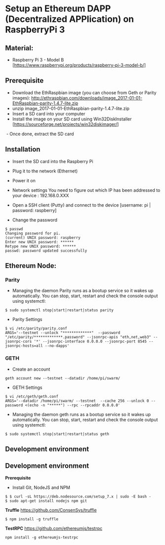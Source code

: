 # Setup an Ethereum DAPP (Decentralized APPlication) on RaspberryPi 3

## Material:
- Raspberry Pi 3 - Model B [https://www.raspberrypi.org/products/raspberry-pi-3-model-b/]


## Prerequisite
- Download the EthRaspbian image (you can choose from Geth or Parity images): http://ethraspbian.com/downloads/image_2017-01-01-EthRaspbian-parity-1.4.7-lite.zip
- unzip image_2017-01-01-EthRaspbian-parity-1.4.7-lite.zip
- Insert a SD card into your computer
- Install the image on your SD card using Win32DiskInstaller  [https://sourceforge.net/projects/win32diskimager/]
<IMAGE>
- Once done, extract the SD card

## Installation
- Insert the SD card into the Raspberry Pi
- Plug it to the network (Ethernet)
- Power it on

- Network settings
You need to figure out which IP has been addressed to your device : 192.168.0.XXX

- Open a SSH client (Putty) and connect to the device [username: pi | password: raspberry]

- Change the password
```
$ passwd
Changing password for pi.
(current) UNIX password: raspberry
Enter new UNIX password: ******
Retype new UNIX password: ******
passwd: password updated successfully
```

## Ethereum Node:

### Parity

- Managing the daemon
Parity runs as a bootup service so it wakes up automatically. You can stop, start, restart and check the console output using systemctl:
```
$ sudo systemctl stop|start|restart|status parity
```


- Parity Settings
```
$ vi /etc/parity/parity.conf
ARGS='--testnet --unlock "*************"  --password "/etc/parity/*************.password" --jsonrpc-apis "eth,net,web3" --jsonrpc-cors '*' --jsonrpc-interface 0.0.0.0 --jsonrpc-port 8545 --jsonrpc-hosts=all --no-dapps'
```


### GETH

- Create an account
```
geth account new --testnet --datadir /home/pi/swarm/ 
```

- GETH Settings
```
$ vi /etc/geth/geth.conf
ARGS='--datadir /home/pi/swarm/ --testnet  --cache 256 --unlock 0 --password <(echo -n "*****") --rpc --rpcaddr 0.0.0.0'
```

- Managing the daemon
geth runs as a bootup service so it wakes up automatically. You can stop, start, restart and check the console output using systemctl:
```
$ sudo systemctl stop|start|restart|status geth
```


## Development environment


## Development environment

**Prerequisite**
- Install Git, NodeJS and NPM
```
$ $ curl -sL https://deb.nodesource.com/setup_7.x | sudo -E bash -
$ sudo apt-get install nodejs npm git
```


**Truffle**
https://github.com/ConsenSys/truffle
```
$ npm install -g truffle
```

**TestRPC**
https://github.com/ethereumjs/testrpc
```
npm install -g ethereumjs-testrpc
```
